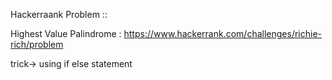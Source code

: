 Hackerraank Problem ::

Highest Value Palindrome : https://www.hackerrank.com/challenges/richie-rich/problem

trick-> using if else statement
